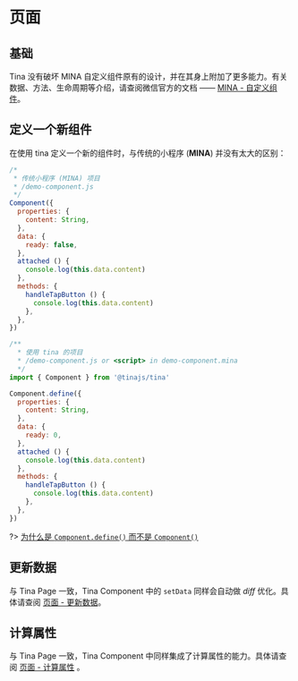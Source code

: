 # 页面

## 基础
Tina 没有破坏 MINA 自定义组件原有的设计，并在其身上附加了更多能力。有关数据、方法、生命周期等介绍，请查阅微信官方的文档 —— [MINA - 自定义组件](https://mp.weixin.qq.com/debug/wxadoc/dev/framework/custom-component/)。

## 定义一个新组件
在使用 tina 定义一个新的组件时，与传统的小程序 (**MINA**) 并没有太大的区别：

```javascript
/*
 * 传统小程序 (MINA) 项目
 * /demo-component.js
 */
Component({
  properties: {
    content: String,
  },
  data: {
    ready: false,
  },
  attached () {
    console.log(this.data.content)
  },
  methods: {
    handleTapButton () {
      console.log(this.data.content)
    },
  },
})
```

```javascript
/**
  * 使用 tina 的项目
  * /demo-component.js or <script> in demo-component.mina
  */
import { Component } from '@tinajs/tina'

Component.define({
  properties: {
    content: String,
  },
  data: {
    ready: 0,
  },
  attached () {
    console.log(this.data.content)
  },
  methods: {
    handleTapButton () {
      console.log(this.data.content)
    },
  },
})
```

?> [为什么是 ``Component.define()`` 而不是 ``Component()``](guide/faq?id=%e4%b8%ba%e4%bb%80%e4%b9%88%e6%98%af-tinapagedefine-%e8%80%8c%e4%b8%8d%e6%98%af-tinapage-%ef%bc%9f)

## 更新数据
与 Tina Page 一致，Tina Component 中的 ``setData`` 同样会自动做 *diff* 优化。具体请查阅 [页面 - 更新数据](guide/page?id=更新数据)。

## 计算属性
与 Tina Page 一致，Tina Component 中同样集成了计算属性的能力。具体请查阅 [页面 - 计算属性](guide/page?id=计算属性) 。
